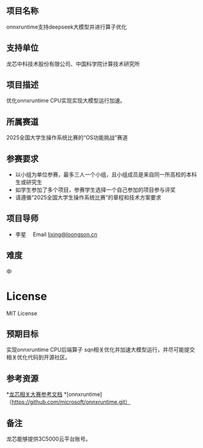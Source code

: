 ## 项目名称

onnxruntime支持deepseek大模型并进行算子优化


## 支持单位

龙芯中科技术股份有限公司、中国科学院计算技术研究所

## 项目描述

优化onnxruntime CPU实现实现大模型运行加速。

## 所属赛道

2025全国大学生操作系统比赛的“OS功能挑战”赛道

## 参赛要求

* 以小组为单位参赛，最多三人一个小组，且小组成员是来自同一所高校的本科生或研究生
* 如学生参加了多个项目，参赛学生选择一个自己参加的项目参与评奖
* 请遵循“2025全国大学生操作系统比赛”的章程和技术方案要求

## 项目导师

* 李星　 Email lixing@loongson.cn

## 难度

中

# License

MIT License

## 预期目标

实现onnxruntime CPU后端算子 sqn相关优化并加速大模型运行，并尽可能提交相关优化代码到开源社区。


## 参考资源

*[龙芯相关大赛参考文档](https://github.com/LoongsonLab/oscomp-documents)
*[onnxruntime]（https://github.com/microsoft/onnxruntime.git）

## 备注

龙芯能够提供3C5000云平台账号。

